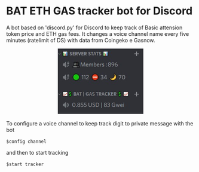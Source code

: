# BAT ETH GAS tracker bot for Discord
A bot based on 'discord.py' for Discord to keep track of Basic attension token price and ETH gas fees. It changes a voice channel name every five minutes (ratelimit of DS) with data from Coingeko e Gasnow.
<p align="center">
  <img src="bot.jpg" />
</p>
To configure a voice channel to keep track digit to private message with the bot

```
$config channel
```
and then to start tracking

```
$start tracker
```
